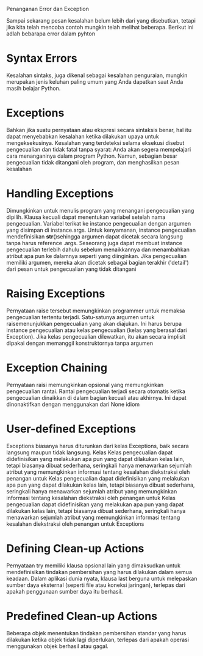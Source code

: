 Penanganan Error dan Exception

Sampai sekarang pesan kesalahan belum lebih dari yang disebutkan, tetapi jika kita telah mencoba contoh mungkin telah melihat beberapa. Berikut ini adlah bebarapa error dalam pyhton

# Syntax Errors

Kesalahan sintaks, juga dikenal sebagai kesalahan penguraian, mungkin merupakan jenis keluhan paling umum yang Anda dapatkan saat Anda masih belajar Python.

# Exceptions

Bahkan jika suatu pernyataan atau ekspresi secara sintaksis benar, hal itu dapat menyebabkan kesalahan ketika dilakukan upaya untuk mengeksekusinya. Kesalahan yang terdeteksi selama eksekusi disebut pengecualian dan tidak fatal tanpa syarat: Anda akan segera mempelajari cara menanganinya dalam program Python. Namun, sebagian besar pengecualian tidak ditangani oleh program, dan menghasilkan pesan kesalahan

# Handling Exceptions

Dimungkinkan untuk menulis program yang menangani pengecualian yang dipilih. Klausa kecuali dapat menentukan variabel setelah nama pengecualian. Variabel terikat ke instance pengecualian dengan argumen yang disimpan di instance.args. Untuk kenyamanan, instance pengecualian mendefinisikan __str__()sehingga argumen dapat dicetak secara langsung tanpa harus reference .args. Seseorang juga dapat membuat instance pengecualian terlebih dahulu sebelum menaikkannya dan menambahkan atribut apa pun ke dalamnya seperti yang diinginkan. Jika pengecualian memiliki argumen, mereka akan dicetak sebagai bagian terakhir ('detail') dari pesan untuk pengecualian yang tidak ditangani

# Raising Exceptions

Pernyataan raise tersebut memungkinkan programmer untuk memaksa pengecualian tertentu terjadi. Satu-satunya argumen untuk raisemenunjukkan pengecualian yang akan diajukan. Ini harus berupa instance pengecualian atau kelas pengecualian (kelas yang berasal dari Exception). Jika kelas pengecualian dilewatkan, itu akan secara implisit dipakai dengan memanggil konstruktornya tanpa argumen

# Exception Chaining

Pernyataan raisi memungkinkan opsional yang memungkinkan pengecualian rantai. Rantai pengecualian terjadi secara otomatis ketika pengecualian dinaikkan di dalam bagian kecuali atau akhirnya. Ini dapat dinonaktifkan dengan menggunakan dari None idiom

# User-defined Exceptions

Exceptions biasanya harus diturunkan dari kelas Exceptions, baik secara langsung maupun tidak langsung. Kelas Kelas pengecualian dapat didefinisikan yang melakukan apa pun yang dapat dilakukan kelas lain, tetapi biasanya dibuat sederhana, seringkali hanya menawarkan sejumlah atribut yang memungkinkan informasi tentang kesalahan diekstraksi oleh penangan untuk Kelas pengecualian dapat didefinisikan yang melakukan apa pun yang dapat dilakukan kelas lain, tetapi biasanya dibuat sederhana, seringkali hanya menawarkan sejumlah atribut yang memungkinkan informasi tentang kesalahan diekstraksi oleh penangan untuk Kelas pengecualian dapat didefinisikan yang melakukan apa pun yang dapat dilakukan kelas lain, tetapi biasanya dibuat sederhana, seringkali hanya menawarkan sejumlah atribut yang memungkinkan informasi tentang kesalahan diekstraksi oleh penangan untuk Exceptions

# Defining Clean-up Actions

Pernyataan try memiliki klausa opsional lain yang dimaksudkan untuk mendefinisikan tindakan pembersihan yang harus dilakukan dalam semua keadaan. Dalam aplikasi dunia nyata, klausa last berguna untuk melepaskan sumber daya eksternal (seperti file atau koneksi jaringan), terlepas dari apakah penggunaan sumber daya itu berhasil.

# Predefined Clean-up Actions

Beberapa objek menentukan tindakan pembersihan standar yang harus dilakukan ketika objek tidak lagi diperlukan, terlepas dari apakah operasi menggunakan objek berhasil atau gagal.